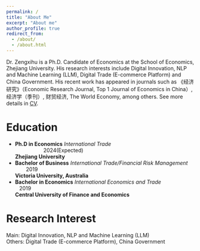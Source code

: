 ```yaml
---
permalink: /
title: "About Me"
excerpt: "About me"
author_profile: true
redirect_from: 
  - /about/
  - /about.html
---
```


Dr. Zengxihu is a Ph.D. Candidate of Economics at the School of Economics, Zhejiang University. His research interests include Digital Innovation, NLP and Machine Learning (LLM), Digital Trade (E-commerce Platform) and China Government. His recent work has appeared in journals such as 《经济研究》（Economic Research Journal, Top 1 Journal of Economics in China）, 经济学（季刊）, 财贸经济, The World Economy, among others. See more details in [CV](https://bosshu1212.github.io/files/cv/CV_Chinese.pdf).

Education
======
* <b>Ph.D in Economics</b> <i>International Trade</i> &emsp; &emsp; &emsp; &emsp; &emsp; &emsp; &emsp; &emsp; &emsp; &emsp; &emsp; &emsp; &emsp; &emsp; &emsp; &ensp; &ensp; 2024(Expected) <br>
<b>Zhejiang University</b>   <br>
* <b>Bachelor of Business</b>  <i>International Trade/Financial Risk Management</i> &emsp; &ensp; 2019 <br>
<b>Victoria University, Australia</b> <br>
* <b>Bachelor in Economics</b> <i>International Economics and Trade</i> &emsp; &emsp; &emsp; &emsp; &ensp; &ensp;  2019 <br>
<b>Central University of Finance and Economics</b> <br>


Research Interest
======
Main: Digital Innovation, NLP and Machine Learning (LLM) <br>
Others: Digital Trade (E-commerce Platform), China Government <br>










